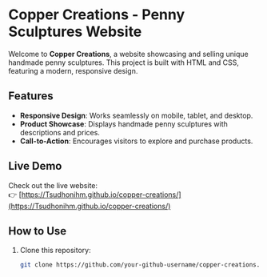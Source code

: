 # Copper Creations - Penny Sculptures Website

Welcome to **Copper Creations**, a website showcasing and selling unique handmade penny sculptures. This project is built with HTML and CSS, featuring a modern, responsive design.

## Features
- **Responsive Design**: Works seamlessly on mobile, tablet, and desktop.
- **Product Showcase**: Displays handmade penny sculptures with descriptions and prices.
- **Call-to-Action**: Encourages visitors to explore and purchase products.

## Live Demo
Check out the live website:  
👉 [https://Tsudhonihm.github.io/copper-creations/](https://Tsudhonihm.github.io/copper-creations/)

## How to Use
1. Clone this repository:
   ```bash
   git clone https://github.com/your-github-username/copper-creations.git
